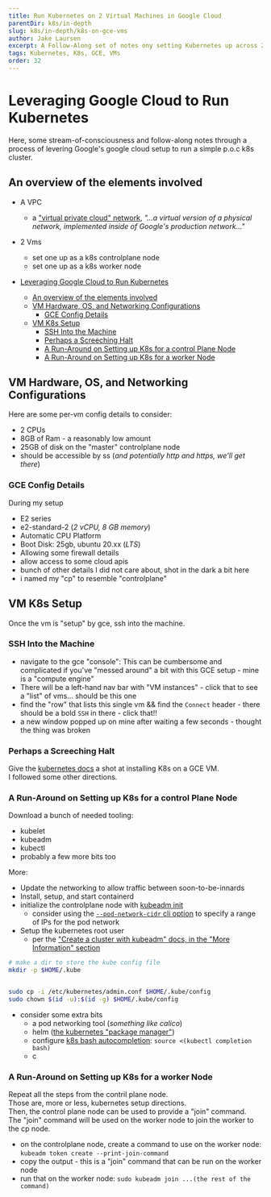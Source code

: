 ```yaml
---
title: Run Kubernetes on 2 Virtual Machines in Google Cloud
parentDir: k8s/in-depth
slug: k8s/in-depth/k8s-on-gce-vms
author: Jake Laursen
excerpt: A Follow-Along set of notes ony setting Kubernetes up across 2 VMs in Google Cloud
tags: Kubernetes, K8s, GCE, VMs
order: 32
---
```


# Leveraging Google Cloud to Run Kubernetes 
Here, some stream-of-consciousness and follow-along notes through a process of levering Google's google cloud setup to run a simple p.o.c k8s cluster.

## An overview of the elements involved
- A VPC
  - a ["virtual private cloud" network](https://cloud.google.com/vpc/docs/vpc), _"...a virtual version of a physical network, implemented inside of Google's production network..."_
- 2 Vms
  - set one up as a k8s controlplane node
  - set one up as a k8s worker node

- [Leveraging Google Cloud to Run Kubernetes](#leveraging-google-cloud-to-run-kubernetes)
  - [An overview of the elements involved](#an-overview-of-the-elements-involved)
  - [VM Hardware, OS, and Networking Configurations](#vm-hardware-os-and-networking-configurations)
    - [GCE Config Details](#gce-config-details)
  - [VM K8s Setup](#vm-k8s-setup)
    - [SSH Into the Machine](#ssh-into-the-machine)
    - [Perhaps a Screeching Halt](#perhaps-a-screeching-halt)
    - [A Run-Around on Setting up K8s for a control Plane Node](#a-run-around-on-setting-up-k8s-for-a-control-plane-node)
    - [A Run-Around on Setting up K8s for a worker Node](#a-run-around-on-setting-up-k8s-for-a-worker-node)

## VM Hardware, OS, and Networking Configurations
Here are some per-vm config details to consider:
- 2 CPUs
- 8GB of Ram - a reasonably low amount
- 25GB of disk on the "master" controlplane node
- should be accessible by ss (_and potentially http and https, we'll get there_)


### GCE Config Details
During my setup
- E2 series
- e2-standard-2 (_2 vCPU, 8 GB memory_)
- Automatic CPU Platform
- Boot Disk: 25gb, ubuntu 20.xx (_LTS_)
- Allowing some firewall details
- allow access to some cloud apis
- bunch of other details I did not care about, shot in the dark a bit here
- i named my "cp" to resemble "controlplane"
## VM K8s Setup
Once the vm is "setup" by gce, ssh into the machine.

### SSH Into the Machine
- navigate to the gce "console": This can be cumbersome and complicated if you've "messed around" a bit with this GCE setup - mine is a "compute engine"
- There will be a left-hand nav bar with "VM instances" - click that to see a "list" of vms... should be this one 
- find the "row" that lists this single vm && find the `Connect` header - there should be a bold `SSH` in there - click that!!
- a new window popped up on mine after waiting a few seconds - thought the thing was broken

### Perhaps a Screeching Halt
Give the [kubernetes docs](https://kubernetes.io/docs/tasks/tools/install-kubectl-linux/) a shot at installing K8s on a GCE VM.  
I followed some other directions.  

### A Run-Around on Setting up K8s for a control Plane Node
Download a bunch of needed tooling:
- kubelet 
- kubeadm 
- kubectl
- probably a few more bits too

More:
- Update the networking to allow traffic between soon-to-be-innards
- Install, setup, and start containerd
- initialize the controlplane node with [kubeadm init](https://kubernetes.io/docs/reference/setup-tools/kubeadm/kubeadm-init/)
  - consider using the [`--pod-network-cidr` cli option](https://kubernetes.io/docs/reference/setup-tools/kubeadm/kubeadm-init/#options) to specify a range of IPs for the pod network
- Setup the kubernetes root user
  - per the ["Create a cluster with kubeadm" docs, in the "More Information" section](https://kubernetes.io/docs/setup/production-environment/tools/kubeadm/create-cluster-kubeadm/#more-information)  

```bash
# make a dir to store the kube config file
mkdir -p $HOME/.kube


sudo cp -i /etc/kubernetes/admin.conf $HOME/.kube/config
sudo chown $(id -u):$(id -g) $HOME/.kube/config
```
- consider some extra bits
  - a pod networking tool (_something like calico_)
  - helm ([the kubernetes "package manager"](https://helm.sh/))
  - configure [k8s bash autocompletion](https://kubernetes.io/docs/tasks/tools/included/optional-kubectl-configs-bash-linux/#bash): `source <(kubectl completion bash)`  
  - c

### A Run-Around on Setting up K8s for a worker Node
Repeat all the steps from the contril plane node.  
Those are, more or less, kubernetes setup directions.  
Then, the control plane node can be used to provide a "join" command.  
The "join" command will be used on the worker node to join the worker to the cp node.  
- on the controlplane node, create a command to use on the worker node: `kubeadm token create --print-join-command`
- copy the output - this is a "join" command that can be run on the worker node
- run that on the worker node: `sudo kubeadm join ...(the rest of the command)`

